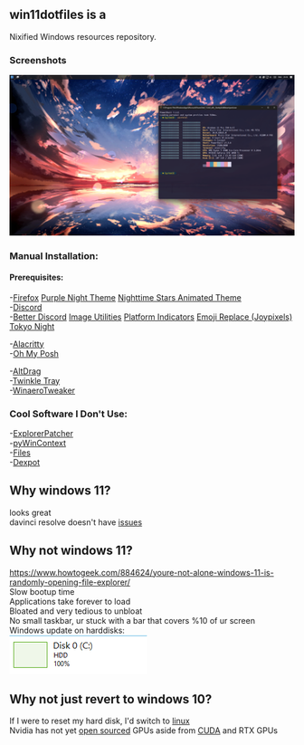 ## win11dotfiles is a
Nixified Windows resources repository.
### Screenshots
![screenshot](./meta/screenshot.png)

### Manual Installation:
#### Prerequisites:
-[Firefox](https://www.mozilla.org/en-US/firefox/new/)
[Purple Night Theme](https://addons.mozilla.org/en-US/firefox/addon/purple-night-theme/)
[Nighttime Stars Animated Theme](https://addons.mozilla.org/en-US/firefox/addon/nighttime-stars-animated-theme/)  
-[Discord](https://discord.com/)  
-[Better Discord](https://betterdiscord.app/)
[Image Utilities](https://betterdiscord.app/plugin/ImageUtilities)
[Platform Indicators](https://betterdiscord.app/plugin/PlatformIndicators)
[Emoji Replace (Joypixels)](https://betterdiscord.app/theme/EmojiReplace)
[Tokyo Night](https://betterdiscord.app/theme/Tokyo%20Night)

-[Alacritty](https://github.com/alacritty/alacritty)  
-[Oh My Posh](https://github.com/jandedobbeleer/oh-my-posh)  

-[AltDrag](https://github.com/stefansundin/altdrag/)  
-[Twinkle Tray](https://www.microsoft.com/store/productid/9PLJWWSV01LK)  
-[WinaeroTweaker](https://winaero.com/winaero-tweaker/)  
 
###  Cool Software I Don't Use:  
-[ExplorerPatcher](https://github.com/valinet/ExplorerPatcher)  
-[pyWinContext](https://github.com/VodBox/pyWinContext)  
-[Files](https://github.com/files-community/files/)  
-[Dexpot](https://www.dexpot.de/?lang=en)  
 
## Why windows 11? 
looks great  
davinci resolve doesn't have [issues](https://youtu.be/F1dOZ_CJPfc?si=Qq6dRz0yC-h9-eQd)  

## Why not windows 11?
https://www.howtogeek.com/884624/youre-not-alone-windows-11-is-randomly-opening-file-explorer/  
Slow bootup time  
Applications take forever to load  
Bloated and very tedious to unbloat  
No small taskbar, ur stuck with a bar that covers %10 of ur screen  
Windows update on harddisks:  
![](./meta/windows_update.PNG)  

## Why not just revert to windows 10?  
If I were to reset my hard disk, I'd switch to [linux](https://github.com/s8seer/dotfiles)  
Nvidia has not yet [open sourced](https://developer.nvidia.com/blog/nvidia-releases-open-source-gpu-kernel-modules/) GPUs aside from [CUDA](https://developer.nvidia.com/cuda-gpus) and RTX GPUs
  
